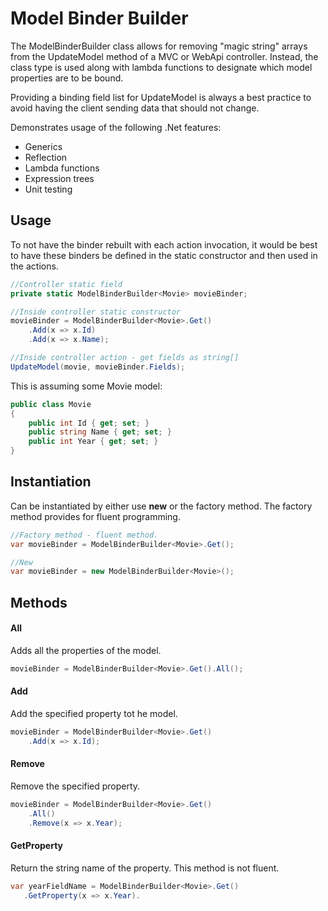 ﻿# Model Binder Builder

The ModelBinderBuilder class allows for removing "magic string" arrays from the UpdateModel method of a MVC or WebApi controller.  Instead, the class type is used along with lambda functions to designate which model properties are to be bound. 

Providing a binding field list for UpdateModel is always a best practice to avoid having the client sending data that should not change.

Demonstrates usage of the following .Net features:
* Generics
* Reflection
* Lambda functions
* Expression trees
* Unit testing

## Usage

To not have the binder rebuilt with each action invocation, it would be best to have these binders be defined in the static constructor and then used in the actions.

```csharp
//Controller static field
private static ModelBinderBuilder<Movie> movieBinder;

//Inside controller static constructor
movieBinder = ModelBinderBuilder<Movie>.Get()
    .Add(x => x.Id)
    .Add(x => x.Name);

//Inside controller action - get fields as string[]
UpdateModel(movie, movieBinder.Fields);
```

This is assuming some Movie model:
```csharp
public class Movie
{
    public int Id { get; set; }
    public string Name { get; set; }
    public int Year { get; set; }
}
```

## Instantiation

Can be instantiated by either use **new** or the factory method.  The factory method provides for fluent programming.

```csharp
//Factory method - fluent method.
var movieBinder = ModelBinderBuilder<Movie>.Get();

//New
var movieBinder = new ModelBinderBuilder<Movie>();
```

## Methods

#### All
Adds all the properties of the model.
```csharp
movieBinder = ModelBinderBuilder<Movie>.Get().All();
```

#### Add
Add the specified property tot he model.

```csharp
movieBinder = ModelBinderBuilder<Movie>.Get()
    .Add(x => x.Id);
```

#### Remove
Remove the specified property.
```csharp
movieBinder = ModelBinderBuilder<Movie>.Get()
    .All()
    .Remove(x => x.Year);
```

 #### GetProperty
 Return the string name of the property.  This method is not fluent.
 ```csharp
 var yearFieldName = ModelBinderBuilder<Movie>.Get()
    .GetProperty(x => x.Year).
 
